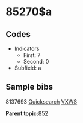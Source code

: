 # 85270$a

## Codes

-   Indicators
    -   First: 7
    -   Second: 0
-   Subfield: a

## Sample bibs

8137693 [Quicksearch](https://search.library.yale.edu/catalog/8137693) [VXWS](http://prodorbis.library.yale.edu:7014/vxws/GetHoldingsService?bibId=8137693)

**Parent topic:**[852](../../tags/852/852.md)

